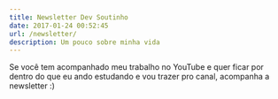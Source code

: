 ```yaml
---
title: Newsletter Dev Soutinho
date: 2017-01-24 00:52:45
url: /newsletter/
description: Um pouco sobre minha vida
---
```


Se você tem acompanhado meu trabalho no YouTube e quer ficar por dentro do que eu ando estudando e vou trazer pro canal,
acompanha a newsletter :)

